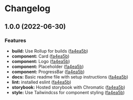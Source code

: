 # Changelog

## 1.0.0 (2022-06-30)


### Features

* **build:** Use Rollup for builds ([fa4ea5b](https://github.com/kiqr/react/commit/fa4ea5b7d490ad5d2b4a89ed9b326e9ce9c1f253))
* **component:** Card ([fa4ea5b](https://github.com/kiqr/react/commit/fa4ea5b7d490ad5d2b4a89ed9b326e9ce9c1f253))
* **component:** Logo ([fa4ea5b](https://github.com/kiqr/react/commit/fa4ea5b7d490ad5d2b4a89ed9b326e9ce9c1f253))
* **component:** Placeholder ([fa4ea5b](https://github.com/kiqr/react/commit/fa4ea5b7d490ad5d2b4a89ed9b326e9ce9c1f253))
* **component:** ProgressBar ([fa4ea5b](https://github.com/kiqr/react/commit/fa4ea5b7d490ad5d2b4a89ed9b326e9ce9c1f253))
* **docs:** Basic readme file with setup instructions ([fa4ea5b](https://github.com/kiqr/react/commit/fa4ea5b7d490ad5d2b4a89ed9b326e9ce9c1f253))
* **lint:** installed eslint ([fa4ea5b](https://github.com/kiqr/react/commit/fa4ea5b7d490ad5d2b4a89ed9b326e9ce9c1f253))
* **storybook:** Hosted storybook with Chromatic ([fa4ea5b](https://github.com/kiqr/react/commit/fa4ea5b7d490ad5d2b4a89ed9b326e9ce9c1f253))
* **style:** Use Tailwindcss for component styling ([fa4ea5b](https://github.com/kiqr/react/commit/fa4ea5b7d490ad5d2b4a89ed9b326e9ce9c1f253))

